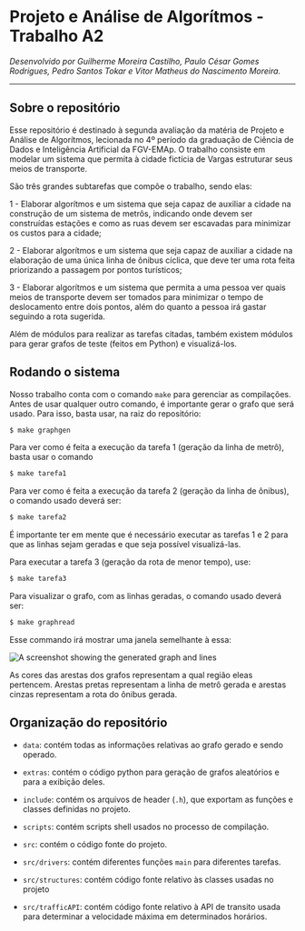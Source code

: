 # Projeto e Análise de Algorítmos - Trabalho A2

*Desenvolvido por Guilherme Moreira Castilho, Paulo César Gomes Rodrigues, Pedro
Santos Tokar e Vitor Matheus do Nascimento Moreira.*

-------------------------------------------------------------------------------

## Sobre o repositório

Esse repositório é destinado à segunda avaliação da matéria de Projeto e Análise
de Algorítmos, lecionada no 4º período da graduação de Ciência de Dados e
Inteligência Artificial da FGV-EMAp. O trabalho consiste em modelar um sistema
que permita à cidade fictícia de Vargas estruturar seus meios de transporte.

São três grandes subtarefas que compõe o trabalho, sendo elas:

1 - Elaborar algorítmos e um sistema que seja capaz de auxiliar a cidade na
construção de um sistema de metrôs, indicando onde devem ser construídas estações
e como as ruas devem ser escavadas para minimizar os custos para a cidade;

2 - Elaborar algorítmos e um sistema que seja capaz de auxiliar a cidade na
elaboração de uma única linha de ônibus cíclica, que deve ter uma rota feita
priorizando a passagem por pontos turísticos;

3 - Elaborar algorítmos e um sistema que permita a uma pessoa ver quais meios de
transporte devem ser tomados para minimizar o tempo de deslocamento entre dois
pontos, além do quanto a pessoa irá gastar seguindo a rota sugerida.

Além de módulos para realizar as tarefas citadas, também existem módulos para
gerar grafos de teste (feitos em Python) e visualizá-los.

## Rodando o sistema

Nosso trabalho conta com o comando `make` para gerenciar as compilações. Antes de
usar qualquer outro comando, é importante gerar o grafo que será usado. Para isso,
basta usar, na raiz do repositório:

```bash
$ make graphgen
```

Para ver como é feita a execução da tarefa 1 (geração da linha de metrô), basta
usar o comando

```bash
$ make tarefa1
```

Para ver como é feita a execução da tarefa 2 (geração da linha de ônibus), o
comando usado deverá ser:

```bash
$ make tarefa2
```

É importante ter em mente que é necessário executar as tarefas 1 e 2 para que as
linhas sejam geradas e que seja possível visualizá-las.

Para executar a tarefa 3 (geração da rota de menor tempo), use:

```bash
$ make tarefa3
```

Para visualizar o grafo, com as linhas geradas, o comando usado deverá ser:

```bash
$ make graphread
```

Esse commando irá mostrar uma janela semelhante à essa:

![A screenshot showing the generated graph and lines](https://raw.githubusercontent.com/vitor-n/PAA-A2-Project/main/graphshow.pn)

As cores das arestas dos grafos representam a qual região eleas pertencem. Arestas
pretas representam a linha de metrô gerada e arestas cinzas representam a rota
do ônibus gerada.

## Organização do repositório

- `data`: contém todas as informações relativas ao grafo gerado e sendo
operado.

- `extras`: contém o código python para geração de grafos aleatórios e para a
exibição deles.

- `include`: contém os arquivos de header (`.h`), que exportam as funções e classes
definidas no projeto.

- `scripts`: contém scripts shell usados no processo de compilação.

- `src`: contém o código fonte do projeto.

- `src/drivers`: contém diferentes funções `main` para diferentes tarefas.

- `src/structures`: contém código fonte relativo às classes usadas no projeto

- `src/trafficAPI`: contém código fonte relativo à API de transito usada para
determinar a velocidade máxima em determinados horários.
